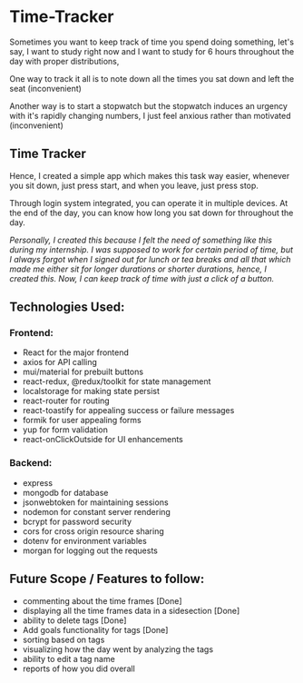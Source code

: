 # Time-Tracker
Sometimes you want to keep track of time you spend doing something, let's say, I want to study right now and I want to study for 6 hours throughout the day with proper distributions,

One way to track it all is to note down all the times you sat down and left the seat (inconvenient)

Another way is to start a stopwatch but the stopwatch induces an urgency with it's rapidly changing numbers, I just feel anxious rather than motivated (inconvenient)

## Time Tracker

Hence, I created a simple app which makes this task way easier, whenever you sit down, just press start, and when you leave, just press stop.

Through login system integrated, you can operate it in multiple devices. At the end of the day, you can know how long you sat down for throughout the day.

*Personally, I created this because I felt the need of something like this during my internship.
I was supposed to work for certain period of time, but I always forgot when I signed out for lunch or tea breaks and all that which made me either sit for longer durations or shorter durations,
hence, I created this.
Now, I can keep track of time with just a click of a button.*

## Technologies Used:

### Frontend:
- React for the major frontend
- axios for API calling
- mui/material for prebuilt buttons
- react-redux, @redux/toolkit for state management
- localstorage for making state persist
- react-router for routing
- react-toastify for appealing success or failure messages
- formik for user appealing forms
- yup for form validation
- react-onClickOutside for UI enhancements

### Backend:
- express
- mongodb for database
- jsonwebtoken for maintaining sessions
- nodemon for constant server rendering
- bcrypt for password security
- cors for cross origin resource sharing
- dotenv for environment variables
- morgan for logging out the requests

## Future Scope / Features to follow:
- commenting about the time frames [Done]
- displaying all the time frames data in a sidesection [Done]
- ability to delete tags [Done]
- Add goals functionality for tags [Done]
- sorting based on tags
- visualizing how the day went by analyzing the tags
- ability to edit a tag name
- reports of how you did overall
